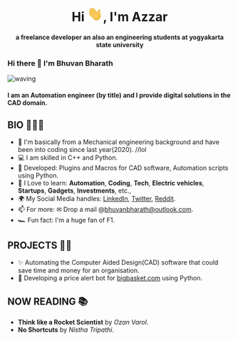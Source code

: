 <div align="center">
<h1 align="center">Hi <img width="35" src="https://github.com/1999AZZAR/1999AZZAR/blob/main/resources/img/waving.gif">, I'm Azzar</h1>
<h4 align="center">a freelance developer an also an engineering students at yogyakarta state university</h4>
</div>

### Hi there 👋 I'm Bhuvan Bharath 
![waving](https://user-images.githubusercontent.com/85404710/176999817-0a70308c-af5d-45ae-910c-dcf1f7607a17.gif)

#### I am an **Automation engineer** (by title) and I provide digital solutions in the CAD domain.

## **BIO** 👱🏽‍♂️

- 🔧 I'm basically from a Mechanical engineering background and have been into coding since last year(2020).    //lol 
- 💻 I am skilled in C++ and Python.
- 💅 Developed: Plugins and Macros for CAD software, Automation scripts using Python.
- 📖 I Love to learn: **Automation**, **Coding**, **Tech**, **Electric vehicles**, **Startups**, **Gadgets**, **Investments**, etc.,
- 🌍 My Social Media handles: [LinkedIn](https://www.linkedin.com/in/bhuvan-bharath/), [Twitter](https://twitter.com/home?lang=en), [Reddit](https://www.reddit.com/user/_the_bb_man).
- 📫 For more: ✉ Drop a mail @bhuvanbharath@outlook.com.
- 🏎 Fun fact: I'm a huge fan of F1.

## **PROJECTS** 👨‍💻

- ✨ Automating the Computer Aided Design(CAD) software that could save time and money for an organisation.
- :robot: Developing a price alert bot for [bigbasket.com](https://www.bigbasket.com) using Python.

## **NOW READING** 📚

- **Think like a Rocket Scientist** by *Ozan* *Varol*.
- **No Shortcuts** by *Nistha* *Tripathi*.
  
